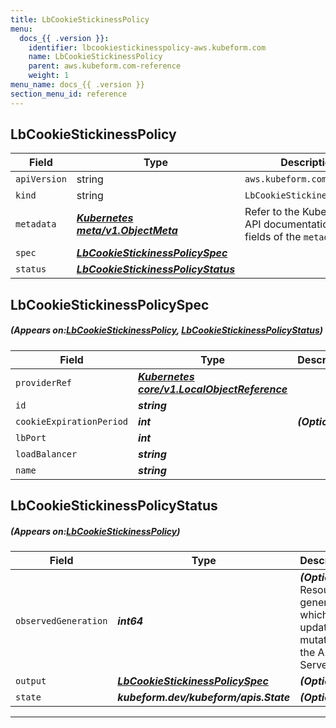 ```yaml
---
title: LbCookieStickinessPolicy
menu:
  docs_{{ .version }}:
    identifier: lbcookiestickinesspolicy-aws.kubeform.com
    name: LbCookieStickinessPolicy
    parent: aws.kubeform.com-reference
    weight: 1
menu_name: docs_{{ .version }}
section_menu_id: reference
---
```


## LbCookieStickinessPolicy
| Field | Type | Description |
| ------ | ----- | ----------- |
| `apiVersion` | string | `aws.kubeform.com/v1alpha1` |
|    `kind` | string | `LbCookieStickinessPolicy` |
| `metadata` | ***[Kubernetes meta/v1.ObjectMeta](https://kubernetes.io/docs/reference/generated/kubernetes-api/v1.13/#objectmeta-v1-meta)***|Refer to the Kubernetes API documentation for the fields of the `metadata` field.|
| `spec` | ***[LbCookieStickinessPolicySpec](#LbCookieStickinessPolicySpec)***||
| `status` | ***[LbCookieStickinessPolicyStatus](#LbCookieStickinessPolicyStatus)***||
## LbCookieStickinessPolicySpec
##### (Appears on:[LbCookieStickinessPolicy](#LbCookieStickinessPolicy), [LbCookieStickinessPolicyStatus](#LbCookieStickinessPolicyStatus))
| Field | Type | Description |
| ------ | ----- | ----------- |
| `providerRef` | ***[Kubernetes core/v1.LocalObjectReference](https://kubernetes.io/docs/reference/generated/kubernetes-api/v1.13/#localobjectreference-v1-core)***||
| `id` | ***string***||
| `cookieExpirationPeriod` | ***int***| ***(Optional)*** |
| `lbPort` | ***int***||
| `loadBalancer` | ***string***||
| `name` | ***string***||
## LbCookieStickinessPolicyStatus
##### (Appears on:[LbCookieStickinessPolicy](#LbCookieStickinessPolicy))
| Field | Type | Description |
| ------ | ----- | ----------- |
| `observedGeneration` | ***int64***| ***(Optional)*** Resource generation, which is updated on mutation by the API Server.|
| `output` | ***[LbCookieStickinessPolicySpec](#LbCookieStickinessPolicySpec)***| ***(Optional)*** |
| `state` | ***kubeform.dev/kubeform/apis.State***| ***(Optional)*** |
---
